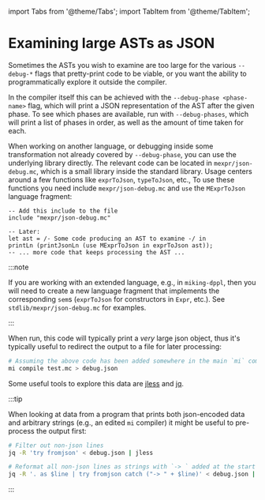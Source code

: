 import Tabs from '@theme/Tabs';
import TabItem from '@theme/TabItem';

# Examining large ASTs as JSON

Sometimes the ASTs you wish to examine are too large for the various
`--debug-*` flags that pretty-print code to be viable, or you want the
ability to programmatically explore it outside the compiler.

<Tabs>
<TabItem value="debug-phases" label="In the compiler" default>

In the compiler itself this can be achieved with the `--debug-phase
<phase-name>` flag, which will print a JSON representation of the AST
after the given phase. To see which phases are available, run with
`--debug-phases`, which will print a list of phases in order, as well
as the amount of time taken for each.

</TabItem>

<TabItem value="json-debug" label="Using json-debug.mc">

When working on another language, or debugging inside some
transformation not already covered by `--debug-phase`, you can use the
underlying library directly. The relevant code can be located in
`mexpr/json-debug.mc`, which is a small library inside the standard
library. Usage centers around a few functions like `exprToJson`,
`typeToJson`, etc., To use these functions you need include
`mexpr/json-debug.mc` and `use` the `MExprToJson` language fragment:

```mc
-- Add this include to the file
include "mexpr/json-debug.mc"

-- Later:
let ast = /- Some code producing an AST to examine -/ in
printLn (printJsonLn (use MExprToJson in exprToJson ast));
-- ... more code that keeps processing the AST ...
```

:::note

If you are working with an extended language, e.g., in `miking-dppl`,
then you will need to create a new language fragment that implements
the corresponding `sem`s (`exprToJson` for constructors in `Expr`,
etc.). See `stdlib/mexpr/json-debug.mc` for examples.

:::

</TabItem>
</Tabs>

When run, this code will typically print a *very* large json object,
thus it's typically useful to redirect the output to a file for later
processing:

```bash
# Assuming the above code has been added somewhere in the main `mi` compiler:
mi compile test.mc > debug.json
```

Some useful tools to explore this data are [jless](https://jless.io/)
and [jq](https://jqlang.github.io/jq/).

:::tip

When looking at data from a program that prints both json-encoded data
and arbitrary strings (e.g., an edited `mi` compiler) it might be
useful to pre-process the output first:

```bash
# Filter out non-json lines
jq -R 'try fromjson' < debug.json | jless

# Reformat all non-json lines as strings with `-> ` added at the start
jq -R '. as $line | try fromjson catch ("-> " + $line)' < debug.json | jless
```

:::
